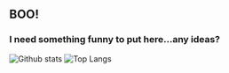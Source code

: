## BOO!

### I need something funny to put here...any ideas?

![Github stats](https://github-readme-stats.vercel.app/api?username=mrvillage&count_private=true&theme=radical)
![Top Langs](https://github-readme-stats.vercel.app/api/top-langs/?username=mrvillage&theme=radical)

